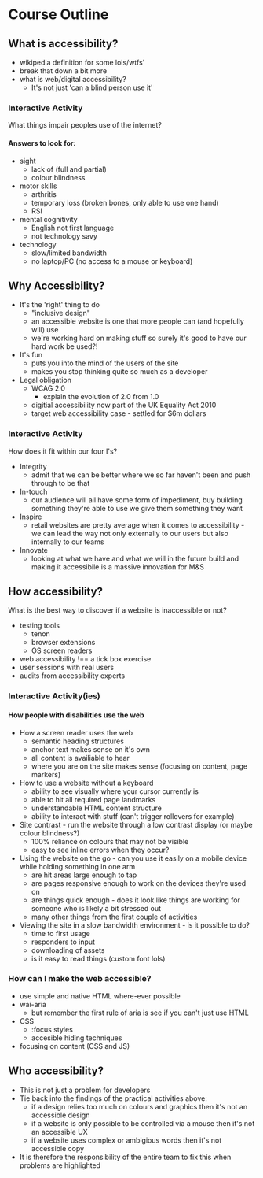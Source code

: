 Course Outline
===============

## What is accessibility?

* wikipedia definition for some lols/wtfs'
* break that down a bit more
* what is web/digital accessibility?
  * It's not just 'can a blind person use it'

### Interactive Activity

What things impair peoples use of the internet?

#### Answers to look for:

* sight
  * lack of (full and partial)
  * colour blindness
* motor skills
  * arthritis
  * temporary loss (broken bones, only able to use one hand)
  * RSI
* mental cognitivity
  * English not first language
  * not technology savy
* technology
  * slow/limited bandwidth
  * no laptop/PC (no access to a mouse or keyboard)

## Why Accessibility?

* It's the 'right' thing to do
  * "inclusive design"
  * an accessible website is one that more people can (and hopefully will) use
  * we're working hard on making stuff so surely it's good to have our hard work be used?!
* It's fun
  * puts you into the mind of the users of the site
  * makes you stop thinking quite so much as a developer
* Legal obligation
  * WCAG 2.0
    * explain the evolution of 2.0 from 1.0
  * digitial accessibility now part of the UK Equality Act 2010
  * target web accessibility case - settled for $6m dollars

### Interactive Activity

How does it fit within our four I's?

* Integrity
  * admit that we can be better where we so far haven't been and push through to be that
* In-touch
  * our audience will all have some form of impediment, buy building something they're able to use we give them something they want 
* Inspire
  * retail websites are pretty average when it comes to accessibility - we can lead the way not only externally to our users but also internally to our teams
* Innovate
  * looking at what we have and what we will in the future build and making it accessibile is a massive innovation for M&S

## How accessibility?

What is the best way to discover if a website is inaccessible or not?

* testing tools
  * tenon
  * browser extensions
  * OS screen readers
* web accessibility !== a tick box exercise
* user sessions with real users
* audits from accessibility experts

### Interactive Activity(ies)

#### How people with disabilities use the web 

* How a screen reader uses the web
  * semantic heading structures
  * anchor text makes sense on it's own
  * all content is availiable to hear
  * where you are on the site makes sense (focusing on content, page markers)
* How to use a website without a keyboard
  * ability to see visually where your cursor currently is
  * able to hit all required page landmarks
  * understandable HTML content structure
  * ability to interact with stuff (can't trigger rollovers for example)
* Site contrast - run the website through a low contrast display (or maybe colour blindness?)
  * 100% reliance on colours that may not be visible
  * easy to see inline errors when they occur?
* Using the website on the go - can you use it easily on a mobile device while holding something in one arm
  * are hit areas large enough to tap
  * are pages responsive enough to work on the devices they're used on
  * are things quick enough - does it look like things are working for someone who is likely a bit stressed out
  * many other things from the first couple of activities
* Viewing the site in a slow bandwidth environment - is it possible to do?
  * time to first usage
  * responders to input
  * downloading of assets
  * is it easy to read things (custom font lols)

### How can I make the web accessible?

* use simple and native HTML where-ever possible
* wai-aria
  * but remember the first rule of aria is see if you can't just use HTML
* CSS
  * :focus styles
  * accesible hiding techniques
* focusing on content (CSS and JS)

## Who accessibility?

* This is not just a problem for developers
* Tie back into the findings of the practical activities above:
  * if a design relies too much on colours and graphics then it's not an accessible design
  * if a website is only possible to be controlled via a mouse then it's not an accessible UX
  * if a website uses complex or ambigious words then it's not accessible copy
* It is therefore the responsibility of the entire team to fix this when problems are highlighted

